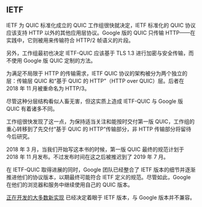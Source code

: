 ## IETF

IETF 为 QUIC 标准化成立的 QUIC 工作组很快就决定，IETF 标准化的 QUIC 协议应该支持 HTTP 以外的其他应用层协议。Google 版的 QUIC 只传输 HTTP——在实践中，它则被用来传输符合 HTTP/2 帧语义的片段。

另外，工作组最初也决定 IETF-QUIC 应该基于 TLS 1.3 进行加密与安全传输，而不使用 Google 版 QUIC 定制的方法。

为满足不局限于 HTTP 的传输需求，IETF QUIC 协议的架构被分为两个独立的层：传输层 QUIC 和“基于 QUIC 的 HTTP”（HTTP over QUIC）层。后者在 2018 年 11 月被重命名为 HTTP/3。

尽管这种分层结构看似人畜无害，但这实质上造成 IETF-QUIC 与 Google 版 QUIC 有着诸多不同。

工作组很快发现了这一点，为保持适当关注和能按时交付第一版 QUIC，工作组的重心转移到了先交付“基于 QUIC 的 HTTP”传输部分，非 HTTP 传输部分将留待今后研究。

2018 年 3 月，当我们开始写这本书的时候，第一版 QUIC 最终的规范计划于 2018 年 11 月发布。不过发布时间在这之后被推迟到了 2019 年 7 月。

在 IETF-QUIC 取得进展的同时，Google 团队已经整合了 IETF 版本的细节并逐渐推进他们的协议版本，以期最终可能符合 IETF 定义的规范。尽管如此，Google 在他们的浏览器和服务中继续使用自己的 QUIC 版本。

[正在开发的大多数新实现](https://github.com/quicwg/base-drafts/wiki/Implementations)
已经决定着眼于 IETF 版本，与 Google 版本并不兼容。
